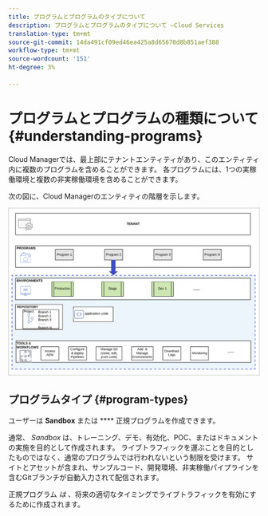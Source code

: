 ```yaml
---
title: プログラムとプログラムのタイプについて
description: プログラムとプログラムのタイプについて —Cloud Services
translation-type: tm+mt
source-git-commit: 14da491cf09ed46ea425a8d65670d8b851aef388
workflow-type: tm+mt
source-wordcount: '151'
ht-degree: 3%

---
```



# プログラムとプログラムの種類について {#understanding-programs}

Cloud Managerでは、最上部にテナントエンティティがあり、このエンティティ内に複数のプログラムを含めることができます。  各プログラムには、1つの実稼働環境と複数の非実稼働環境を含めることができます。

次の図に、Cloud Managerのエンティティの階層を示します。

![画像](assets/program-types1.png)

## プログラムタイプ {#program-types}

ユーザーは **Sandbox** または **** 正規プログラムを作成できます。

通常、 *Sandbox* は、トレーニング、デモ、有効化、POC、またはドキュメントの実施を目的として作成されます。 ライブトラフィックを運ぶことを目的としたものではなく、通常のプログラムでは行われないという制限を受けます。 サイトとアセットが含まれ、サンプルコード、開発環境、非実稼働パイプラインを含むGitブランチが自動入力されて配信されます。

正規プログラム *は* 、将来の適切なタイミングでライブトラフィックを有効にするために作成されます。